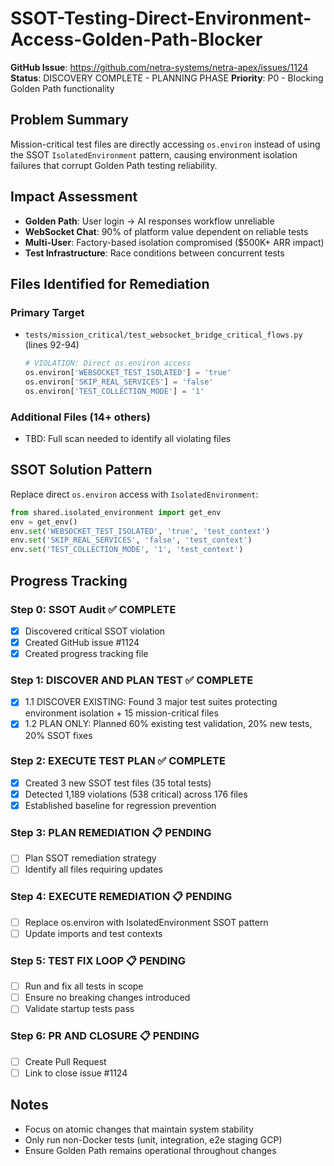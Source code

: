 # SSOT-Testing-Direct-Environment-Access-Golden-Path-Blocker

**GitHub Issue**: https://github.com/netra-systems/netra-apex/issues/1124
**Status**: DISCOVERY COMPLETE - PLANNING PHASE
**Priority**: P0 - Blocking Golden Path functionality

## Problem Summary
Mission-critical test files are directly accessing `os.environ` instead of using the SSOT `IsolatedEnvironment` pattern, causing environment isolation failures that corrupt Golden Path testing reliability.

## Impact Assessment
- **Golden Path**: User login → AI responses workflow unreliable
- **WebSocket Chat**: 90% of platform value dependent on reliable tests  
- **Multi-User**: Factory-based isolation compromised ($500K+ ARR impact)
- **Test Infrastructure**: Race conditions between concurrent tests

## Files Identified for Remediation
### Primary Target
- `tests/mission_critical/test_websocket_bridge_critical_flows.py` (lines 92-94)
  ```python
  # VIOLATION: Direct os.environ access
  os.environ['WEBSOCKET_TEST_ISOLATED'] = 'true'
  os.environ['SKIP_REAL_SERVICES'] = 'false'  
  os.environ['TEST_COLLECTION_MODE'] = '1'
  ```

### Additional Files (14+ others)
- TBD: Full scan needed to identify all violating files

## SSOT Solution Pattern
Replace direct `os.environ` access with `IsolatedEnvironment`:
```python
from shared.isolated_environment import get_env
env = get_env()
env.set('WEBSOCKET_TEST_ISOLATED', 'true', 'test_context')
env.set('SKIP_REAL_SERVICES', 'false', 'test_context')
env.set('TEST_COLLECTION_MODE', '1', 'test_context')
```

## Progress Tracking

### Step 0: SSOT Audit ✅ COMPLETE
- [x] Discovered critical SSOT violation
- [x] Created GitHub issue #1124
- [x] Created progress tracking file

### Step 1: DISCOVER AND PLAN TEST ✅ COMPLETE
- [x] 1.1 DISCOVER EXISTING: Found 3 major test suites protecting environment isolation + 15 mission-critical files
- [x] 1.2 PLAN ONLY: Planned 60% existing test validation, 20% new tests, 20% SSOT fixes

### Step 2: EXECUTE TEST PLAN ✅ COMPLETE
- [x] Created 3 new SSOT test files (35 total tests)
- [x] Detected 1,189 violations (538 critical) across 176 files
- [x] Established baseline for regression prevention

### Step 3: PLAN REMEDIATION 📋 PENDING
- [ ] Plan SSOT remediation strategy
- [ ] Identify all files requiring updates

### Step 4: EXECUTE REMEDIATION 📋 PENDING
- [ ] Replace os.environ with IsolatedEnvironment SSOT pattern
- [ ] Update imports and test contexts

### Step 5: TEST FIX LOOP 📋 PENDING
- [ ] Run and fix all tests in scope
- [ ] Ensure no breaking changes introduced
- [ ] Validate startup tests pass

### Step 6: PR AND CLOSURE 📋 PENDING
- [ ] Create Pull Request
- [ ] Link to close issue #1124

## Notes
- Focus on atomic changes that maintain system stability
- Only run non-Docker tests (unit, integration, e2e staging GCP)
- Ensure Golden Path remains operational throughout changes